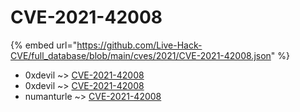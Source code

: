 # CVE-2021-42008
{% embed url="https://github.com/Live-Hack-CVE/full_database/blob/main/cves/2021/CVE-2021-42008.json" %}

* 0xdevil ~> [CVE-2021-42008](https://www.alice-snow.ru/2021/database/cve-2021-42008/cve-2021-42008-0xdevil)
* 0xdevil ~> [CVE-2021-42008](https://www.alice-snow.ru/2021/database/cve-2021-42008/cve-2021-42008-0xdevil)
* numanturle ~> [CVE-2021-42008](https://www.alice-snow.ru/2021/database/cve-2021-42008/cve-2021-42008-numanturle)